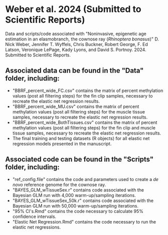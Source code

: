 # Weber et al. 2024 (Submitted to Scientific Reports)

Data and scripts/code associated with "Noninvasive, epigenetic age estimation in an elasmobranch, the cownose ray (*Rhinoptera bonasus*)" D. Nick Weber, Jennifer T. Wyffels, Chris Buckner, Robert George, F. Ed Latson, Veronique LePage, Kady Lyons, and David S. Portnoy. 2024. Submitted to Scientific Reports.

## Associated data can be found in the "Data" folder, including:
- "BBRF_percent_wide_FC.csv" contains the matrix of percent methylation values (post all filtering steps) for the fin clip samples, necessary to recreate the elastic net regression results.
- "BBRF_percent_wide_MU.csv" contains the matrix of percent methylation values (post all filtering steps) for the muscle tissue samples, necessary to recreate the elastic net regression results.
- "BBRF_percent_wide_BothTissues.csv" contains the matrix of percent methylation values (post all filtering steps) for the fin clip and muscle tissue samples, necessary to recreate the elastic net regression results.
- The final training and testing datasets (R objects) for all elastic net regression models presented in the manuscript.

## Associated code can be found in the "Scripts" folder, including:

- "ref_config.file" contains the code and parameters used to create a *de novo* reference genome for the cownose ray.
- "BAYES_GLM_wTissueSex.r" contains code associated with the Bayesian GLM run with 4,000 warm-up/sampling iterations.
- "BAYES_GLM_wTissueSex_50k.r" contains code associated with the Bayesian GLM run with 50,000 warm-up/sampling iterations.
- "95% CI's.Rmd" contains the code necessary to calculate 95% confidence intervals.
- "Elastic Net Regression.Rmd" contains the code necessary to run the elastic net regressions.
